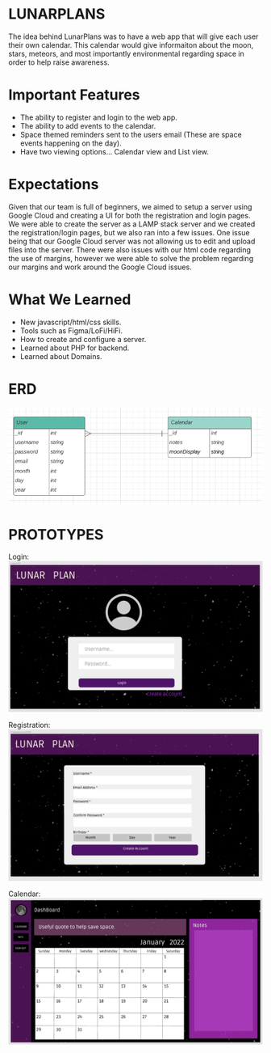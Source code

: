 # LUNARPLANS

The idea behind LunarPlans was to have a web app that will give each user their own calendar. This calendar would give informaiton about the moon, stars, meteors, and most importantly environmental regarding space in order to help raise awareness. 

# Important Features

  - The ability to register and login to the web app.
  - The ability to add events to the calendar.
  - Space themed reminders sent to the users email (These are space events happening on the day).
  - Have two viewing options... Calendar view and List view.

# Expectations

Given that our team is full of beginners, we aimed to setup a server using Google Cloud and creating a UI for both the registration and login pages. We were able to create the server as a LAMP stack server and we created the registration/login pages, but we also ran into a few issues. One issue being that our Google Cloud server was not allowing us to edit and upload files into the server. There were also issues with our html code regarding the use of margins, however we were able to solve the problem regarding our margins and work around the Google Cloud issues.

# What We Learned

  - New javascript/html/css skills.
  - Tools such as Figma/LoFi/HiFi.
  - How to create and configure a server.
  - Learned about PHP for backend.
  - Learned about Domains.

# ERD

![alt text](https://github.com/RuthShryock/Hackathon2021/blob/main/ERD.png)

# PROTOTYPES

Login:
![alt text](https://github.com/RuthShryock/Hackathon2021/blob/main/LOGIN.png)

Registration:
![alt text](https://github.com/RuthShryock/Hackathon2021/blob/main/REGISTRATION.png)

Calendar:
![alt text](https://github.com/RuthShryock/Hackathon2021/blob/main/CALENDAR.png)
